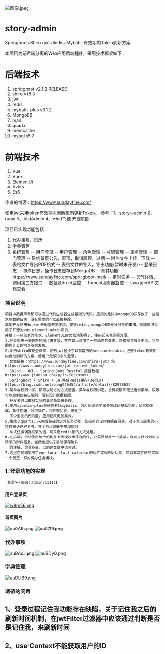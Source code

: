 ![图像.jpeg](https://i.loli.net/2020/07/30/12mvwEgYzZ7ftcd.jpg)
# story-admin
 Springboot+Shiro+jwt+Redis+Mybatis 有效期内Token刷新方案

本项目为前后端分离的Web应用后端程序，采用技术框架如下：
# 后端技术
1. springboot v2.1.2.RELEASE
2. shiro v1.5.3
3. jwt
4. redis
5. mybatis-plus v3.1.2
6. MongoDB
7. mail
8. quartz
9. memcache
10. mysql v5.7

# 前端技术
1. Vue
2. Vuex
3. ElementUi
4. Axios
5. Es6

作者的博客：https://www.sundayfine.com/

使用jwt采用token有效期内刷新机制更新Token。
参考：1、story—admin 2、ruoyi 3、birdAdmin 4、wind飞镰 开源项目

项目已实现功能包括：
1. 代办事项，日历
2. 字典管理
3. 系统管理
   -- 用户登录
   -- 用户管理
   -- 角色管理
   -- 权限管理
   -- 菜单管理
   -- 部门管理
   -- 系统首页公告，置顶，取消置顶，过期
   -- 附件文件上传、下载
   -- 表格文件导出PDF格式
   -- 表格文件的导入，导出功能(暂时未开发)
   -- 登录日志
   -- 操作日志，操作日志缓存到MongoDB
   -- 邮件功能 https://www.sundayfine.com/springboot-mail/
   -- 定时任务
   -- 天气详情，调用第三方接口
   -- 数据源druid监控
   -- Tomcat服务器监控
   -- swaggerAPI文档查看
   
### 项目说明：
    项目中数据库表都可以通过代码生成器生成基础的代码。应用的组件中mongoDB只存放了一些请求参数的日志，没有需求的可以直接移除。
    本地开发使用docker来配置开发环境，安装redis，mongoDB都是分分钟的事情。前端依旧采用了开源的vue-element-admin项目，
    并做了一些简单的修改，ElementUI的文档清晰明了，使用起来也是很方便。
    1.登录采用一张静态的图片做背景，并在其上增加了一些动态的效果，使得视觉效果更佳。当然图片什么的可以随意发挥。
    2.采用shiro做安全框架，使用jwt替换了以前常用的session+cookie。应用token有效期内自动刷新的方案，使用户无感知永久登录。
      文章链接：https://www.sundayfine.com/shiro-jwt/ 和 https://www.sundayfine.com/jwt-refresh-token/
      Shiro + JWT + Spring Boot Restful 简易教程 https://www.jianshu.com/p/f37f8c295057
      SpringBoot + Shiro + JWT集成Redis缓存(Jedis) https://blog.csdn.net/wang926454/article/details/82978632
    3.菜单与权限一样，都可以动态的方式配置。菜单与权限绑定，没有权限即无法看到菜单。权限可以控制到按钮级别，没有设计数据权限，
      开发者可以根据实际的业务场景来处理。
    4.使用mybatis-plus替换原来的mybatis，因为他提供了很多现成的基础功能，如代码生成，条件构造，分页插件，租户等功能，简化了
      不少重复的代码量，应用起来更加高效。
    5.集成了quartz，来完成基础的定时任务功能，如简单的定时数据备份等。对于单点部署的小项目来说已经足够，多个节点部署不想增加分
      布式任务调度框架的话，可采用redis锁的方式处理。
    6.在后端，依然使用统一的附件上传模块来保存附件，只需要继承一个基类，就可以获取到每次请求的附件信息，当然也提供了手动保存附件
      的注解，灵活多变。以前的文章中也写过。
    7.这里在前端使用了vue-lunar-full-calendar的组件实现日历功能，可以非常方便的实现一个便签一样的待办任务模块。
    

   

### 1. 登录功能的实现
     登录名/密码：admin/111111
     
     



#### 用户登录页
[![w8rs56.png](https://s1.ax1x.com/2020/09/09/w8rs56.png)](https://imgchr.com/i/w8rs56)
#### 首页图片
![au0AEt.png](https://s1.ax1x.com/2020/07/30/au0AEt.png)
![au07Pf.png](https://s1.ax1x.com/2020/07/30/au07Pf.png)
### 代办事项
![auBAsJ.png](https://s1.ax1x.com/2020/07/30/auBAsJ.png)
![auBDyQ.png](https://s1.ax1x.com/2020/07/30/auBDyQ.png)
### 字典管理
![auDUB9.png](https://s1.ax1x.com/2020/07/30/auDUB9.png)


### 遗留的问题
## 1、登录过程记住我功能存在缺陷，关于记住我之后的刷新时间机制，在jwtFilter过滤器中应该通过判断是否是记住我，来刷新时间
## 2、userContext不能获取用户的ID




